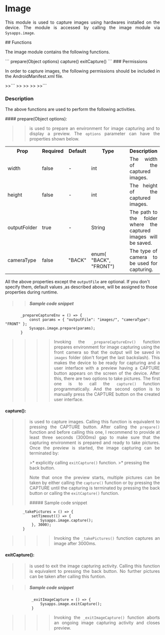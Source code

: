 # Image
<p style = "text-align: justify">This module is used to capture images using hardwares installed on the device. The module is accessed by calling the image module via <code>Sysapps.image</code>.</p> 
## Functions
<p style = "text-align: justify">The image module contains the following functions.</p>
``` 
    prepare(Object options)
    capture()
    exitCapture()
```
### Permissions
<p style = "text-align: justify">In order to capture images, the following permissions should be included in the AndroidManifest.xml file.</p>
 >>```
 >><uses-permission android:name="android.permission.WRITE_EXTERNAL_STORAGE"/>
 >><uses-permission android:name="android.permission.CAMERA"/>
 >><uses-feature android:name="android.hardware.camera" android:required="true" />
 >>```


### Description
<p style = "text-align: justify">The above functions are used to perform the following activities.</p>
#### prepare(Object options): 

> ><p style = "text-align: justify">is used to prepare an environment for image capturing and to display a preview. The <code>options</code> parameter can have the properties shown below. 
<table>
<tr><th>Prop</th><th>Required</th><th>Default</th><th style =  "width: 150px">Type</th><th>Description</th></tr>
<tr><td>width</td><td>false</td><td>-</td><td>int</td><td style = "text-align: justify">The width of the captured images.</td></tr>
<tr><td>height</td><td>false</td><td>-</td><td>int</td><td style = "text-align: justify">The height of the captured images.</td></tr>
<tr><td>outputFolder </td><td>true</td><td>-</td><td>String</td><td style = "text-align: justify">The path to the folder where the captured images will be saved.</td></tr>
<tr><td>cameraType</td><td> false</td><td>"BACK"</td><td>enum( "BACK", "FRONT")</td><td style = "text-align: justify">The type of camera to be used for capturing.</td></tr>
</table>

All the above properties except the <code>outputFile</code> are optional. If you  don't specify them, default values ,as described above, will be assigned to those properties during runtime.

>> ##### Sample code snippet
 ```
        _prepareCaptureEnv = () => {
        	const params = { "outputFile": "images/", "cameraType": "FRONT" };
        	Sysapps.image.prepare(params);
        } 
 ```
>>>><p style = "text-align: justify">Invoking the <code>_prepareCaptureEnv()</code> function prepares environment for image capturing using the front camera so that the output will be saved in <code>images</code> folder (don't forget the last backslash). This makes the device to be ready for capturing and a user interface with a preview having a CAPTURE button appears on the screen of the device. After this, there are two options to take pictures. The first one is to call the <code>capture()</code> function programmatically. And the second option is to manually press the CAPTURE button on the created user interface.</p>
>>
#### capture(): 

> ><p style = "text-align: justify">is used to capture images. Calling this function is equivalent to pressing the CAPTURE button. After calling the <code>prepare()</code> function and before calling this one, I recommend to provide at least three seconds (3000ms) gap to make sure that the capturing environment is prepared and ready to take pictures. Once the preview is started, the image capturing can be terminated by:</p>
> >>* explicitly calling <code>exitCapture()</code> function.
> >>* pressing the back button.
> ><p style = "text-align: justify">Note that once the preview starts, multiple pictures can be taken by either calling the <code>capture()</code> function or by pressing the CAPTURE until the capturing is terminated by pressing the back button or calling the <code>exitCapture()</code> function.</p>
> >##### Sample code snippet
```
        _takePictures = () => {
        	setTimeout(() => {
        		Sysapps.image.capture();
        	}, 3000);        	
        } 
```
>>>><p style = "text-align: justify">Invoking the <code>_takePictures()</code> function captures an image after 3000ms.</p>

>>
#### exitCapture(): 

> ><p style = "text-align: justify">is used to exit the image capturing activity. Calling this function is equivalent to pressing the back button. No further pictures can be taken after calling this funtion.</p>

>> ##### Sample code snippet
```
            _exitImageCapture = () => {
                Sysapps.image.exitCapture();
            } 
```
>>>><p style = "text-align: justify">Invoking the <code>_exitImageCapture()</code> function aborts an ongoing image capturing activity and closes preview.</p>
>>

```

```